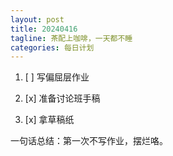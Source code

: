 ```yaml
---
layout: post
title: 20240416
tagline: 茶配上咖啡，一天都不睡
categories: 每日计划
---
```




1. [ ] 写偏屈层作业

2. [x] 准备讨论班手稿

3. [x] 拿草稿纸

一句话总结：第一次不写作业，摆烂咯。